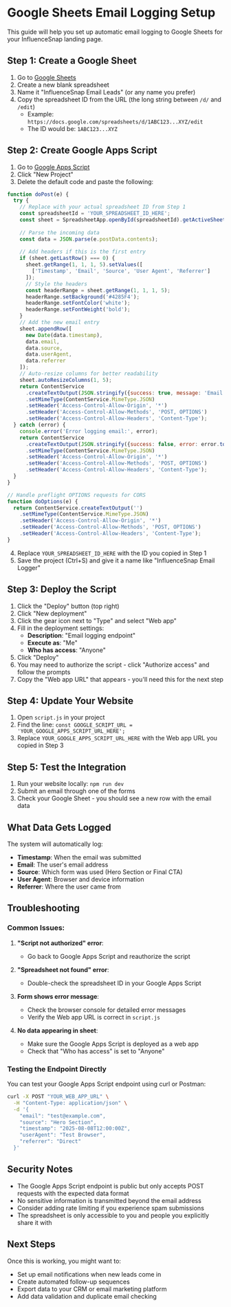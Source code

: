# Google Sheets Email Logging Setup

This guide will help you set up automatic email logging to Google Sheets for your InfluenceSnap landing page.

## Step 1: Create a Google Sheet

1. Go to [Google Sheets](https://sheets.google.com/)
2. Create a new blank spreadsheet
3. Name it "InfluenceSnap Email Leads" (or any name you prefer)
4. Copy the spreadsheet ID from the URL (the long string between `/d/` and `/edit`)
   - Example: `https://docs.google.com/spreadsheets/d/1ABC123...XYZ/edit` 
   - The ID would be: `1ABC123...XYZ`

## Step 2: Create Google Apps Script

1. Go to [Google Apps Script](https://script.google.com/)
2. Click "New Project"
3. Delete the default code and paste the following:

```javascript
function doPost(e) {
  try {
    // Replace with your actual spreadsheet ID from Step 1
    const spreadsheetId = 'YOUR_SPREADSHEET_ID_HERE';
    const sheet = SpreadsheetApp.openById(spreadsheetId).getActiveSheet();
    
    // Parse the incoming data
    const data = JSON.parse(e.postData.contents);
    
    // Add headers if this is the first entry
    if (sheet.getLastRow() === 0) {
      sheet.getRange(1, 1, 1, 5).setValues([
        ['Timestamp', 'Email', 'Source', 'User Agent', 'Referrer']
      ]);
      // Style the headers
      const headerRange = sheet.getRange(1, 1, 1, 5);
      headerRange.setBackground('#4285F4');
      headerRange.setFontColor('white');
      headerRange.setFontWeight('bold');
    }
    // Add the new email entry
    sheet.appendRow([
      new Date(data.timestamp),
      data.email,
      data.source,
      data.userAgent,
      data.referrer
    ]);
    // Auto-resize columns for better readability
    sheet.autoResizeColumns(1, 5);
    return ContentService
      .createTextOutput(JSON.stringify({success: true, message: 'Email logged successfully'}))
      .setMimeType(ContentService.MimeType.JSON)
      .setHeader('Access-Control-Allow-Origin', '*')
      .setHeader('Access-Control-Allow-Methods', 'POST, OPTIONS')
      .setHeader('Access-Control-Allow-Headers', 'Content-Type');
  } catch (error) {
    console.error('Error logging email:', error);
    return ContentService
      .createTextOutput(JSON.stringify({success: false, error: error.toString()}))
      .setMimeType(ContentService.MimeType.JSON)
      .setHeader('Access-Control-Allow-Origin', '*')
      .setHeader('Access-Control-Allow-Methods', 'POST, OPTIONS')
      .setHeader('Access-Control-Allow-Headers', 'Content-Type');
  }
}

// Handle preflight OPTIONS requests for CORS
function doOptions(e) {
  return ContentService.createTextOutput('')
    .setMimeType(ContentService.MimeType.JSON)
    .setHeader('Access-Control-Allow-Origin', '*')
    .setHeader('Access-Control-Allow-Methods', 'POST, OPTIONS')
    .setHeader('Access-Control-Allow-Headers', 'Content-Type');
}
```

4. Replace `YOUR_SPREADSHEET_ID_HERE` with the ID you copied in Step 1
5. Save the project (Ctrl+S) and give it a name like "InfluenceSnap Email Logger"

## Step 3: Deploy the Script

1. Click the "Deploy" button (top right)
2. Click "New deployment"
3. Click the gear icon next to "Type" and select "Web app"
4. Fill in the deployment settings:
   - **Description**: "Email logging endpoint"
   - **Execute as**: "Me"
   - **Who has access**: "Anyone"
5. Click "Deploy"
6. You may need to authorize the script - click "Authorize access" and follow the prompts
7. Copy the "Web app URL" that appears - you'll need this for the next step

## Step 4: Update Your Website

1. Open `script.js` in your project
2. Find the line: `const GOOGLE_SCRIPT_URL = 'YOUR_GOOGLE_APPS_SCRIPT_URL_HERE';`
3. Replace `YOUR_GOOGLE_APPS_SCRIPT_URL_HERE` with the Web app URL you copied in Step 3

## Step 5: Test the Integration

1. Run your website locally: `npm run dev`
2. Submit an email through one of the forms
3. Check your Google Sheet - you should see a new row with the email data

## What Data Gets Logged

The system will automatically log:
- **Timestamp**: When the email was submitted
- **Email**: The user's email address
- **Source**: Which form was used (Hero Section or Final CTA)
- **User Agent**: Browser and device information
- **Referrer**: Where the user came from

## Troubleshooting

### Common Issues:

1. **"Script not authorized" error**: 
   - Go back to Google Apps Script and reauthorize the script

2. **"Spreadsheet not found" error**: 
   - Double-check the spreadsheet ID in your Google Apps Script

3. **Form shows error message**: 
   - Check the browser console for detailed error messages
   - Verify the Web app URL is correct in `script.js`

4. **No data appearing in sheet**: 
   - Make sure the Google Apps Script is deployed as a web app
   - Check that "Who has access" is set to "Anyone"

### Testing the Endpoint Directly

You can test your Google Apps Script endpoint using curl or Postman:

```bash
curl -X POST "YOUR_WEB_APP_URL" \
  -H "Content-Type: application/json" \
  -d '{
    "email": "test@example.com",
    "source": "Hero Section",
    "timestamp": "2025-08-08T12:00:00Z",
    "userAgent": "Test Browser",
    "referrer": "Direct"
  }'
```

## Security Notes

- The Google Apps Script endpoint is public but only accepts POST requests with the expected data format
- No sensitive information is transmitted beyond the email address
- Consider adding rate limiting if you experience spam submissions
- The spreadsheet is only accessible to you and people you explicitly share it with

## Next Steps

Once this is working, you might want to:
- Set up email notifications when new leads come in
- Create automated follow-up sequences
- Export data to your CRM or email marketing platform
- Add data validation and duplicate email checking
